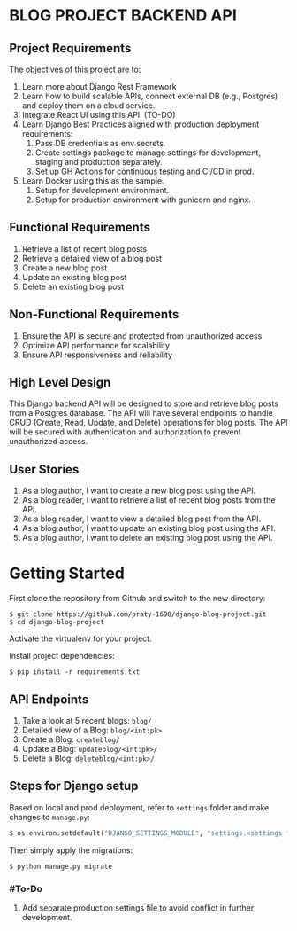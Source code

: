 # BLOG PROJECT BACKEND API

## Project Requirements

The objectives of this project are to:

1. Learn more about Django Rest Framework
2. Learn how to build scalable APIs, connect external DB (e.g., Postgres) and deploy them on a cloud service.
3. Integrate React UI using this API. (TO-DO)
4. Learn Django Best Practices aligned with production deployment requirements:
   1. Pass DB credentials as env secrets.
   2. Create settings package to manage settings for development, staging and production separately.
   3. Set up GH Actions for continuous testing and CI/CD in prod.
5. Learn Docker using this as the sample.
   1. Setup for development environment.
   2. Setup for production environment with gunicorn and nginx.

## Functional Requirements

1.  Retrieve a list of recent blog posts
2.  Retrieve a detailed view of a blog post
3.  Create a new blog post
4.  Update an existing blog post
5.  Delete an existing blog post

## Non-Functional Requirements

1.  Ensure the API is secure and protected from unauthorized access
2.  Optimize API performance for scalability
3.  Ensure API responsiveness and reliability

## High Level Design

This Django backend API will be designed to store and retrieve blog posts from a Postgres database. The API will have several endpoints to handle CRUD (Create, Read, Update, and Delete) operations for blog posts. The API will be secured with authentication and authorization to prevent unauthorized access.

## User Stories

1.  As a blog author, I want to create a new blog post using the API.
2.  As a blog reader, I want to retrieve a list of recent blog posts from the API.
3.  As a blog reader, I want to view a detailed blog post from the API.
4.  As a blog author, I want to update an existing blog post using the API.
5.  As a blog author, I want to delete an existing blog post using the API.

# Getting Started

First clone the repository from Github and switch to the new directory:

    $ git clone https://github.com/praty-1698/django-blog-project.git
    $ cd django-blog-project

Activate the virtualenv for your project.

Install project dependencies:

    $ pip install -r requirements.txt

## API Endpoints

1. Take a look at 5 recent blogs: `blog/`
2. Detailed view of a Blog: `blog/<int:pk>`
3. Create a Blog: `createblog/`
4. Update a Blog: `updateblog/<int:pk>/`
5. Delete a Blog: `deleteblog/<int:pk>/`

## Steps for Django setup

Based on local and prod deployment, refer to `settings` folder and make changes to `manage.py`:

```python
$ os.environ.setdefault("DJANGO_SETTINGS_MODULE", "settings.<settings file based on use case>") ## settings.base is default
```

Then simply apply the migrations:

    $ python manage.py migrate

### #To-Do

1. Add separate production settings file to avoid conflict in further development.
